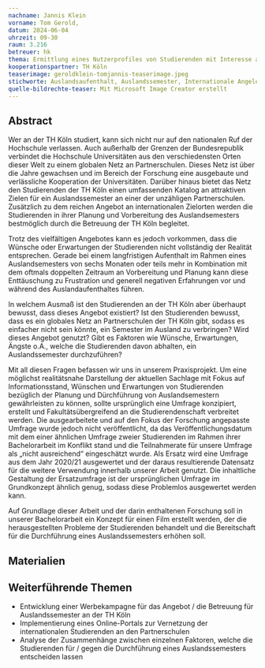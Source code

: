 ```yaml
---
nachname: Jannis Klein
vorname: Tom Gerold,
datum: 2024-06-04
uhrzeit: 09-30
raum: 3.216 
betreuer: hk
thema: Ermittlung eines Nutzerprofiles von Studierenden mit Interesse an einem Auslandssemester
kooperationspartner: TH Köln
teaserimage: geroldklein-tomjannis-teaserimage.jpeg
stichworte: Auslandsaufenthalt, Auslandssemester, Internationale Angelegenheiten,  
quelle-bildrechte-teaser: Mit Microsoft Image Creator erstellt
---
```


## Abstract
Wer an der TH Köln studiert, kann sich nicht nur auf den nationalen Ruf der Hochschule verlassen. Auch außerhalb der Grenzen der Bundesrepublik verbindet die Hochschule Universitäten aus den verschiedensten Orten dieser Welt zu einem globalen Netz an Partnerschulen. Dieses Netz ist über die Jahre gewachsen und im Bereich der Forschung eine ausgebaute und verlässliche Kooperation der Universitäten. Darüber hinaus bietet das Netz den Studierenden der TH Köln einen umfassenden Katalog an attraktiven Zielen für ein Auslandssemester an einer der unzähligen Partnerschulen. Zusätzlich zu dem reichen Angebot an internationalen Zielorten werden die Studierenden in ihrer Planung und Vorbereitung des Auslandsemesters bestmöglich durch die Betreuung der TH Köln begleitet. 

Trotz des vielfältigen Angebotes kann es jedoch vorkommen, dass die Wünsche oder Erwartungen der Studierenden nicht vollständig der Realität entsprechen. Gerade bei einem langfristigen Aufenthalt im Rahmen eines Auslandsemesters von sechs Monaten oder teils mehr in Kombination mit dem oftmals doppelten Zeitraum an Vorbereitung und Planung kann diese Enttäuschung zu Frustration und generell negativen Erfahrungen vor und während des Auslandaufenthaltes führen.

In welchem Ausmaß ist den Studierenden an der TH Köln aber überhaupt bewusst, dass dieses Angebot existiert?
Ist den Studierenden bewusst, dass es ein globales Netz an Partnerschulen der TH Köln gibt, sodass es einfacher nicht sein könnte, ein Semester im Ausland zu verbringen?
Wird dieses Angebot genutzt?
Gibt es Faktoren wie Wünsche, Erwartungen, Ängste o.A., welche die Studierenden davon abhalten, ein Auslandssemester durchzuführen?

Mit all diesen Fragen befassen wir uns in unserem Praxisprojekt. Um eine möglichst realitätsnahe Darstellung der aktuellen Sachlage mit Fokus auf Informationsstand, Wünschen und Erwartungen von Studierenden bezüglich der Planung und Dürchführung von Auslandsemestern gewährleisten zu können, sollte ursprünglich eine Umfrage konzipiert, erstellt und Fakultätsübergreifend an die Studierendenschaft verbreitet werden. Die ausgearbeitete und auf den Fokus der Forschung angepasste Umfrage wurde jedoch nicht veröffentlicht, da das Veröffentlichungsdatum mit dem einer ähnlichen Umfrage zweier Studierenden im Rahmen ihrer Bachelorarbeit im Konflikt stand und die Teilnahmerate für unsere Umfrage als „nicht ausreichend“ eingeschätzt wurde. Als Ersatz wird eine Umfrage aus dem Jahr 2020/21 ausgewertet und der daraus resultierende Datensatz für die weitere Verwendung innerhalb unserer Arbeit genutzt. Die inhaltliche Gestaltung der Ersatzumfrage ist der ursprünglichen Umfrage im Grundkonzept ähnlich genug, sodass diese Problemlos ausgewertet werden kann. 

Auf Grundlage dieser Arbeit und der darin enthaltenen Forschung soll in unserer Bachelorarbeit ein Konzept für einen Film erstellt werden, der die herausgestellten Probleme der Studierenden behandelt und die Bereitschaft für die Durchführung eines Auslandssemesters erhöhen soll.

## Materialien

## Weiterführende Themen
* Entwicklung einer Werbekampagne für das Angebot / die Betreuung für Auslandssemester an der TH Köln
* Implementierung eines Online-Portals zur Vernetzung der internationalen Studierenden an den Partnerschulen
* Analyse der Zusammenhänge zwischen einzelnen Faktoren, welche die Studierenden für / gegen die Durchführung eines Auslandssemesters entscheiden lassen
